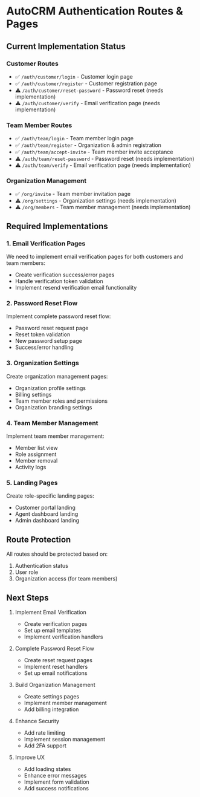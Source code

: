 # AutoCRM Authentication Routes & Pages

## Current Implementation Status

### Customer Routes

- ✅ `/auth/customer/login` - Customer login page
- ✅ `/auth/customer/register` - Customer registration page
- ⚠️ `/auth/customer/reset-password` - Password reset (needs implementation)
- ⚠️ `/auth/customer/verify` - Email verification page (needs implementation)

### Team Member Routes

- ✅ `/auth/team/login` - Team member login page
- ✅ `/auth/team/register` - Organization & admin registration
- ✅ `/auth/team/accept-invite` - Team member invite acceptance
- ⚠️ `/auth/team/reset-password` - Password reset (needs implementation)
- ⚠️ `/auth/team/verify` - Email verification page (needs implementation)

### Organization Management

- ✅ `/org/invite` - Team member invitation page
- ⚠️ `/org/settings` - Organization settings (needs implementation)
- ⚠️ `/org/members` - Team member management (needs implementation)

## Required Implementations

### 1. Email Verification Pages

We need to implement email verification pages for both customers and team members:

- Create verification success/error pages
- Handle verification token validation
- Implement resend verification email functionality

### 2. Password Reset Flow

Implement complete password reset flow:

- Password reset request page
- Reset token validation
- New password setup page
- Success/error handling

### 3. Organization Settings

Create organization management pages:

- Organization profile settings
- Billing settings
- Team member roles and permissions
- Organization branding settings

### 4. Team Member Management

Implement team member management:

- Member list view
- Role assignment
- Member removal
- Activity logs

### 5. Landing Pages

Create role-specific landing pages:

- Customer portal landing
- Agent dashboard landing
- Admin dashboard landing

## Route Protection

All routes should be protected based on:

1. Authentication status
2. User role
3. Organization access (for team members)

## Next Steps

1. Implement Email Verification
   - Create verification pages
   - Set up email templates
   - Implement verification handlers

2. Complete Password Reset Flow
   - Create reset request pages
   - Implement reset handlers
   - Set up email notifications

3. Build Organization Management
   - Create settings pages
   - Implement member management
   - Add billing integration

4. Enhance Security
   - Add rate limiting
   - Implement session management
   - Add 2FA support

5. Improve UX
   - Add loading states
   - Enhance error messages
   - Implement form validation
   - Add success notifications

